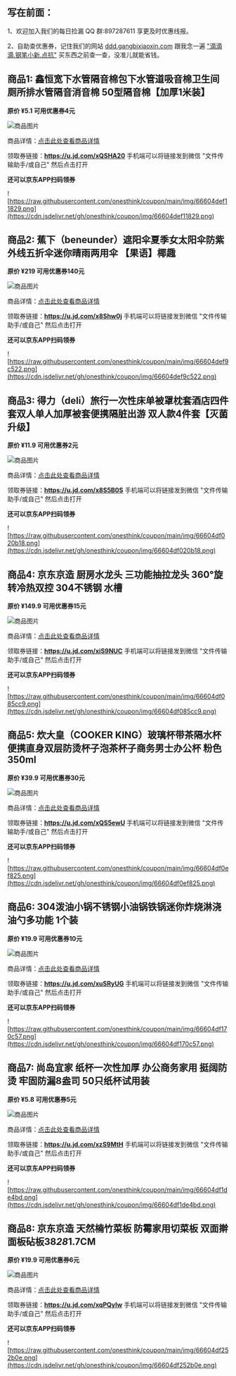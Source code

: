 ## 写在前面：

1、欢迎加入我们的每日捡漏 QQ 群:897287611 享更及时优惠线报。

2、自助查优惠券，记住我们的网站 [ddd.gangbixiaoxin.com](https://ddd.gangbixiaoxin.com) 跟我念一遍 ["滴滴滴.钢笔小新.点抗"](https://ddd.gangbixiaoxin.com) 买东西之前查一查，没准儿就能省钱。

## 商品1: 鑫恒宽下水管隔音棉包下水管道吸音棉卫生间厕所排水管隔音消音棉 50型隔音棉【加厚1米装】

**原价 ¥5.1 可用优惠券4元**

![商品图片](http://img14.360buyimg.com/n1/jfs/t1/177831/3/39785/177960/664df92dFdc587a5f/b929f996ee7a7adc.jpg)

商品详情：[点击此处查看商品详情](https://union-click.jd.com/jdc?e=1003156031&amp;p=JF8BARwJK1olXwMLU1xZCUseBF8IGlsUXwUHXVpbCEMRAV9MRANLAjZbERscSkAJHTdNTwcKBlMdBgABFksWA24KGF4cWQACXFhfFxJSXzI4XjwPGHRXPAI_AAtVBitPRzJOAHsBElJROEonAG4IHFITWgALUW5cWEpHAj8JS1olXQYyFTBdDk4XA2oIE2sUbQYEVFhZAU0SA2sPHVMlXQ4FZInwsJ6dsrqAoo-L1dG784vUtJ-Ji184K1glXQcDVl5ZD0oVA184G2sWbVhsVQ1VCEoVVm1mRhIVHgAEEAwzCEgSAmgKGlscbQQDVVxfOHsnAx9VRVJpP09mUwIUCxVISBFyUwhMHkJEOlw4YAhtAjVsSxBJPmFQCA4Fd3sXMw)

领取券链接：**https://u.jd.com/xQSHA20** 手机端可以将链接发到微信 "文件传输助手/或自己" 然后点击打开

**还可以京东APP扫码领券**

![https://raw.githubusercontent.com/onesthink/coupon/main/img/66604def11829.png](https://cdn.jsdelivr.net/gh/onesthink/coupon/img/66604def11829.png)

## 商品2: 蕉下（beneunder）遮阳伞夏季女太阳伞防紫外线五折伞迷你晴雨两用伞 【果语】椰趣

**原价 ¥219 可用优惠券140元**

![商品图片](http://img14.360buyimg.com/n1/jfs/t1/243209/11/9737/90235/66559873F8098a766/44969e2449df1a1c.jpg)

商品详情：[点击此处查看商品详情](https://union-click.jd.com/jdc?e=1003156031&amp;p=JF8BARkJK1olXwMLU11dAE4eBF8IGlsUWQcHV1hVAE4SBV9MRANLAjZbERscSkAJHTdNTwcKBlMdBgABFksWA24MGl4WWw4KUVtbFxJSXzI4HB5GLV1KBDY9dx9ocxZVYV1wPXFrAlJROEonAG4IHFITWgALUW5cWEpHAj8JS1olXQYyFTBYC0gQBl8JK1sTXQAGXVhYCksWBGc4G1MSbdGv7IvXuZ6furuWk4ys-tOL6IrDgHsnM2w4G1oUXwYGU19fCHsnA18LKwV7XFUEV1dYARh5XiYIWF1OHE1sVF1YCE8eAWYLK1kUXAQAZG5tT0N0Qh9WHiYVWwILAykbbkJ8U25sYAZ2MwQEVjUhcR5zVT9SfiliK1QEIG5dOA)

领取券链接：**https://u.jd.com/x8Shw0j** 手机端可以将链接发到微信 "文件传输助手/或自己" 然后点击打开

**还可以京东APP扫码领券**

![https://raw.githubusercontent.com/onesthink/coupon/main/img/66604def9c522.png](https://cdn.jsdelivr.net/gh/onesthink/coupon/img/66604def9c522.png)

## 商品3: 得力（deli）旅行一次性床单被罩枕套酒店四件套双人单人加厚被套便携隔脏出游 双人款4件套【灭菌升级】

**原价 ¥11.9 可用优惠券2元**

![商品图片](http://img14.360buyimg.com/n1/jfs/t1/133129/13/41427/80081/66441538F5c6c544f/25d6d5548674ec72.jpg)

商品详情：[点击此处查看商品详情](https://union-click.jd.com/jdc?e=1003156031&amp;p=JF8BARkJK1olXwMLUFdbCUweBl8IGlsUXgUBVlpbD0oUA19MRANLAjZbERscSkAJHTdNTwcKBlMdBgABFksWA24LGFgXWQAFVV1dFxJSXzI4QxNIIk56CyE-VUhoVT1SaT9nXn5EAlJROEonAG4IHFITWgALUW5cWEpHAj8JS1olXQYyFTBeCUseAF8JK1sTXQAGXVhYC0sXAmg4G1MSbdGv7IvXuZ6furuWk4ys-tOL6IrDgHsnM2w4G1oUXwYGU19fCHsnA18LKwV7XFULUwpeX015XiYIWF1HXQ5sVF1eDE4SCmcNK1kUXAQAZG5tdgtTfyRbQzByK31UAVYcSylIYh9hWS1UMwRhMTgCaB9pe2pzZwhVBgFyD25dOA)

领取券链接：**https://u.jd.com/x8S5B0S** 手机端可以将链接发到微信 "文件传输助手/或自己" 然后点击打开

**还可以京东APP扫码领券**

![https://raw.githubusercontent.com/onesthink/coupon/main/img/66604df020b18.png](https://cdn.jsdelivr.net/gh/onesthink/coupon/img/66604df020b18.png)

## 商品4: 京东京造 厨房水龙头 三功能抽拉龙头 360°旋转冷热双控 304不锈钢 水槽

**原价 ¥149.9 可用优惠券15元**

![商品图片](http://img14.360buyimg.com/n1/jfs/t1/245160/24/9509/106578/66559326Fcdb38bc7/490a37995dc01a3e.jpg)

商品详情：[点击此处查看商品详情](https://union-click.jd.com/jdc?e=1003156031&amp;p=JF8BARoJK1olXQUDU1taC0seBF8IGloUXQQGXFdVDUMnRzBQRQQlBENHFRxWFlVPRjtUBABAQlRcCEBdCUoWA20ME1IdWA4dDRsBVXtCeBgKXAlPNGV_EAggFjVyfAlLYC9TUQoyVW5eCUsQCmkPHVIQbQdSVQ5cWEpHAl8IG2tDMwYDVV9cAEwQAmw4GmsVWwYEUFdbDUgQAWYKK1sdWjbV-eaIgvrCi9bchdPC5KHX3eKJlsMnM18LK1sUXAQCUFlcCksnM284GGtLMwdRXF5dC0lEbTJBGxgTCwRBOl5eDUoQA2YLHmsXXAcAVm5tOAhLYWhuaB8VIV1FLQQAaxtsZBF3YiVyDWgACh8oSy9-SCl3cyFCAmV6EChtCHs)

领取券链接：**https://u.jd.com/xiS9NUC** 手机端可以将链接发到微信 "文件传输助手/或自己" 然后点击打开

**还可以京东APP扫码领券**

![https://raw.githubusercontent.com/onesthink/coupon/main/img/66604df085cc9.png](https://cdn.jsdelivr.net/gh/onesthink/coupon/img/66604df085cc9.png)

## 商品5: 炊大皇（COOKER KING）玻璃杯带茶隔水杯便携直身双层防烫杯子泡茶杯子商务男士办公杯 粉色 350ml

**原价 ¥39.9 可用优惠券30元**

![商品图片](http://img14.360buyimg.com/n1/jfs/t1/244124/40/8515/85310/665d3435F5d6bcdd2/9329230cc11bfaf5.png)

商品详情：[点击此处查看商品详情](https://union-click.jd.com/jdc?e=1003156031&amp;p=JF8BARwJK1olXwMLUFdVDkkVC18IGlsUXw8BV1hbDEgRCl9MRANLAjZbERscSkAJHTdNTwcKBlMdBgABFksWA24KElgWWwAGV1hUFxJSXzI4SCFAGXADDzs4Wi1jHRhuWCsUBmV_AlJROEonAG4IHFITWgALUW5cWEpHAj8JS1olXQYyFTBdCEIfBmYPH2sUbQYEVFhZAU0SAW0IH10lXQ4FZInwsJ6dsrqAoo-L1dG784vUtJ-Ji184K1glXQcDVl5ZD0oVA184G2sWbVhsVQ1bCksVAm5mRhIVHgBfBxgzCEgUB2YAGF4RbQQDVVxfOHsnVmx0XQFLHl97Kzk1b0lzZCRPcztIAQFQOlwFVjdSYypNSwRwWQViAB5ebnsXMw)

领取券链接：**https://u.jd.com/xQS5ewU** 手机端可以将链接发到微信 "文件传输助手/或自己" 然后点击打开

**还可以京东APP扫码领券**

![https://raw.githubusercontent.com/onesthink/coupon/main/img/66604df0ef825.png](https://cdn.jsdelivr.net/gh/onesthink/coupon/img/66604df0ef825.png)

## 商品6: 304泼油小锅不锈钢小油锅铁锅迷你炸烧淋浇油勺多功能 1个装

**原价 ¥19.9 可用优惠券10元**

![商品图片](http://img14.360buyimg.com/n1/jfs/t1/245425/30/8222/81046/665c2785Fb6c236eb/1b2a43bbdb36c61e.jpg)

商品详情：[点击此处查看商品详情](https://union-click.jd.com/jdc?e=1003156031&amp;p=JF8BARwJK1olXg4AXV5VCEMUBl8IGlodWQQAUVlfCEgXA19MRANLAjZbERscSkAJHTdNTwcKBlMdBgABFksWAmcMGVkQWgQCV15dFxJSXzI4BR5OA1NZXQw9CVFjWgR6cidiCW5eNFJROEonAG4IHFITWgALUW5cWEpHAj8JS1olXQYyFTBdC0sXBWoNGGsUbQYEVFhZAU0XBmcKHlglXQ4FZInwsJ6dsrqAoo-L1dG784vUtJ-Ji184K1glXQcDVl5ZD0oVA184G2sWbVhsVQ1bAE4eU2pmRhIVHgZaBlYzCEgSAmoNHV0SbQQDVVxfOHsnRjlyaC98H2VwBhUNbzlnZA4KGl9lCFVZOlwEU0lqRwdJfwAcCXJHAFgCdHsXMw)

领取券链接：**https://u.jd.com/xuSRyUG** 手机端可以将链接发到微信 "文件传输助手/或自己" 然后点击打开

**还可以京东APP扫码领券**

![https://raw.githubusercontent.com/onesthink/coupon/main/img/66604df170c57.png](https://cdn.jsdelivr.net/gh/onesthink/coupon/img/66604df170c57.png)

## 商品7: 尚岛宜家 纸杯一次性加厚 办公商务家用 挺阔防烫 牢固防漏8盎司 50只纸杯试用装

**原价 ¥5.8 可用优惠券5元**

![商品图片](http://img14.360buyimg.com/n1/jfs/t1/102977/22/45190/110843/665993e2F1a098269/6c4594fa94536468.jpg)

商品详情：[点击此处查看商品详情](https://union-click.jd.com/jdc?e=1003156031&amp;p=JF8BARwJK1olXwMEXVdYAUkXA18IGloSVQQBXVlZDUoXB19MRANLAjZbERscSkAJHTdNTwcKBlMdBgABFksWAmgAGVgcWgIHVV5ZFxJSXzI4bRJCX2dhLzY9WjEQcB8MHR4cJlFUJFJROEonAG4IHFITWgALUW5cWEpHAj8JS1olXQYyFTBdCksSCmoLGWsUbQYEVFhZAU0SAWgBH10lXQ4FZInwsJ6dsrqAoo-L1dG784vUtJ-Ji184K1glXQcDVl5ZD0oVA184G2sWbVhsVQ1VCEkTC21mRhIVHgBcUx0zCEgVC2YOElgVbQQDVVxfOHsnSjVfYFsRVEV0CggvfgNneWYAblNcHEJpOlxaDQ5fUGd-WSh9NnBUABkUX3sXMw)

领取券链接：**https://u.jd.com/xzS9MtH** 手机端可以将链接发到微信 "文件传输助手/或自己" 然后点击打开

**还可以京东APP扫码领券**

![https://raw.githubusercontent.com/onesthink/coupon/main/img/66604df1de4bd.png](https://cdn.jsdelivr.net/gh/onesthink/coupon/img/66604df1de4bd.png)

## 商品8: 京东京造 天然楠竹菜板 防霉家用切菜板 双面擀面板砧板38*28*1.7CM

**原价 ¥19.9 可用优惠券6元**

![商品图片](http://img14.360buyimg.com/n1/jfs/t1/230006/23/16359/77035/6659ac0cFd4bb0c77/83d4af3591b70cb3.jpg)

商品详情：[点击此处查看商品详情](https://union-click.jd.com/jdc?e=1003156031&amp;p=JF8BARAJK1olXwMLUV9dDkkRC18OGVoTXA4CZBoCUBVIMzZNXhpXVhgcDBsJVFRMVnBaRQcLWwQDUl9VCFRORjNVKxBrAU0KHAoYazlfQzUOZlsWWkJ_FxhRBHsWM2wJG1wcWwEEXVttCRsWU25YGgsUbQYCZAgzCEoWAm4AHFwUXjYDZF5bCE0TCmkNGVIQXwcyVFZaOJy6u7qCqo6d5NKc3Inkr56ev7uWk2slbQUyVF9cCksTBG4KG2slXTYBZAAzCRgRAW8NHFN7AE8CF1gcXBx5A2wLH1ISXQ8KZFxcCUkVM184aShyAQ9lDgAUaENEUwlpQFNDLk9LBCcmZklheihvHxJLI2dJHywrCwpHeV8IKw)

领取券链接：**https://u.jd.com/xqPQyIw** 手机端可以将链接发到微信 "文件传输助手/或自己" 然后点击打开

**还可以京东APP扫码领券**

![https://raw.githubusercontent.com/onesthink/coupon/main/img/66604df252b0e.png](https://cdn.jsdelivr.net/gh/onesthink/coupon/img/66604df252b0e.png)

